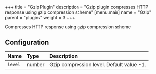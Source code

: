 +++
title = "Gzip Plugin"
description = "Gzip plugin compresses HTTP response using gzip compression scheme"
[menu.main]
  name = "Gzip"
  parent = "plugins"
  weight = 3
+++

Compresses HTTP response using gzip compression scheme

## Configuration

Name | Type | Description
:--- | :--- | :----------
`level` | number | Gzip compression level. Default value -1.
